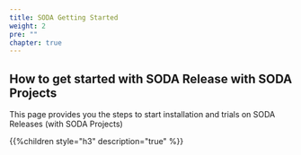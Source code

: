 ```yaml
---
title: SODA Getting Started
weight: 2
pre: ""
chapter: true
---
```



## How to get started with SODA Release with SODA Projects
This page provides you the steps to start installation and trials on SODA Releases (with SODA Projects)


{{%children style="h3" description="true" %}}  
